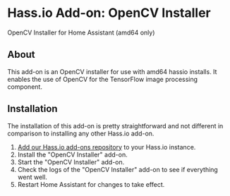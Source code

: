 # Hass.io Add-on: OpenCV Installer

OpenCV Installer for Home Assistant (amd64 only)

## About

This add-on is an OpenCV installer for use with amd64 hassio installs.  It enables the use of OpenCV for the TensorFlow image processing component.

## Installation

The installation of this add-on is pretty straightforward and not different in
comparison to installing any other Hass.io add-on.

1. [Add our Hass.io add-ons repository](https://github.com/grinco/hassio-addons) to your Hass.io instance.
2. Install the "OpenCV Installer" add-on.
3. Start the "OpenCV Installer" add-on.
4. Check the logs of the "OpenCV Installer" add-on to see if everything went well.
5. Restart Home Assistant for changes to take effect.
